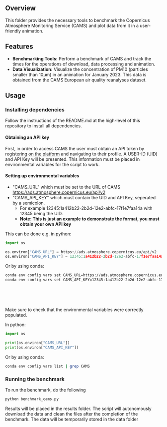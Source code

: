## Overview

This folder provides the necessary tools to benchmark the Copernicus Atmosphere Monitoring Service (CAMS) and plot data from it in a user-friendly animation.

## Features

- **Benchmarking Tools:** Perform a benchmark of CAMS and track the times for the operations of download, data processing and animation.
- **Data Visualization:** Visualize the concentration of PM10 (particles smaller than 10μm) in an animation for January 2023. This data is obtained from the CAMS European air quality reanalyses dataset.

## Usage

### Installing dependencies
Follow the instructions of the README.md at the high-level of this repository to install all dependencies.

#### Obtaining an API key
First, in order to access CAMS the user must obtain an API token by registering [on the platform](https://ads.atmosphere.copernicus.eu/) and navigating to their profile. A USER-ID (UID) and API Key will be presented. This information must be placed in environmental variables for the script to work.


#### Setting up environmental variables
* "CAMS_URL" which must be set to the URL of CAMS https://ads.atmosphere.copernicus.eu/api/v2
* "CAMS_API_KEY" which must contain the UID and API Key, seperated by a semicolon.
  * For example 12345:1a412b22-2b2d-12e2-abfc-17f1e7faa14a with 12345 being the UID.
  * **Note: This is just an example to demonstrate the format, you must obtain your own API key**

This can be done e.g. in python:
```python
import os

os.environ["CAMS_URL"] = https://ads.atmosphere.copernicus.eu/api/v2
os.environ["CAMS_API_KEY"] = 12345:1a412b22-2b2d-12e2-abfc-17f1e7faa14a
```

Or by using conda:

```bash
conda env config vars set CAMS_URL=https://ads.atmosphere.copernicus.eu/api/v2
conda env config vars set CAMS_API_KEY=12345:1a412b22-2b2d-12e2-abfc-17f1e7faa14a
```

<br />
<br />
<br />

Make sure to check that the environmental variables were correctly populated. 

In python:
```python
import os

print(os.environ["CAMS_URL"])
print(os.environ["CAMS_API_KEY"])
```

Or by using conda:

```bash
conda env config vars list | grep CAMS
```
### Running the benchmark
To run the benchmark, do the following

```Bash
python benchmark_cams.py
```

Results will be placed in the results folder. The script will autonomously download the data and clean the files after the completion of the benchmark. The data will be temporarily stored in the data folder
